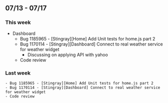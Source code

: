 ## 07/13 - 07/17 ##
### This week ###
  - Dashboard
    - Bug 1185965 - [Stingray][Home] Add Unit tests for home.js part 2
    - Bug 1170114 - [Stingray][Dashboard] Connect to real weather service for weather widget
      - Discussing on applying API with yahoo
    - Code review
### Last week ###
    - Bug 1185965 - [Stingray][Home] Add Unit tests for home.js part 2
    - Bug 1170114 - [Stingray][Dashboard] Connect to real weather service for weather widget
    - Code review
